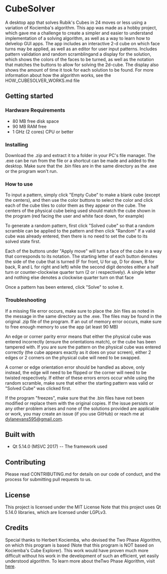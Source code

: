 # CubeSolver
A desktop app that solves Rubik's Cubes in 24 moves or less using a variation of Kociemba's algorithm. This app was made as a hobby project, which gave me a challenge to create a simpler and easier to understand implementation of a solving algorithm, as well as a way to learn how to delvelop GUI apps. 
The app includes an interactive 2-d cube on which face turns may be applied, as well as an editor for user input patterns. Includes pattern validation and random scramblingand a display for the solution, which shows the colors of the faces to be turned, as well as the notation that matches the buttons to allow for solving the 2d-cube. The display also shows the amount of time it took for each solution to be found. For more information about how the algorithm works, see the HOW_CUBESOLVER_WORKS.md file

## Getting started
### Hardware Requirements
* 80 MB free disk space
* 90 MB RAM free
* 1 GHz (2 cores) CPU or better

### Installing
Download the .zip and extract it to a folder in your PC's file manager. The .exe can be run from the file or a shortcut can be made and
added to the desktop. Make sure that the .bin files are in the same directory as the .exe or the program won't run.

### How to use
To input a pattern, simply click "Empty Cube" to make a blank cube (except the centers), and then use the color buttons to select the 
color and click each of the cube tiles to color them as they appear on the cube. The centers of the physical cube being used should
match the cube shown in the program (red facing the user and white face down, for example)

To generate a random pattern, first click "Solved cube" so that a random scramble can be applied to the pattern and then click "Random"
If a valid cube was already entered, then there is no need to set the cube to its solved state first.

Each of the buttons under "Apply move" will turn a face of the cube in a way that corresponds to its notation. The starting letter of 
each button denotes the side of the cube that is turned (F for front, U for up, D for down, B for back, R and L for right and left) 
while the second digit denotes either a half turn or counter-clockwise quarter turn (2 or i respectively). A single letter and nothing 
else denotes a clockwise quarter turn on that face

Once a pattern has been entered, click "Solve" to solve it.

### Troubleshooting
If a missing file error occurs, make sure to place the .bin files as noted in the message in the same directory as the .exe. The files
may be found in the original .zip file of the program.
If an out of memory error occurs, make sure to free enough memory to use the app (at least 90 MB)

An edge or corner parity error means that either the physical cube was entered incorrectly (ensure the orientations match), or the cube 
has been tampered with. If you are sure the pattern on the physical cube was entered correctly (the cube appears exactly as it does on 
your screen), either 2 edges or 2 corners on the physical cube will need to be swapped.

A corner or edge orientation error should be handled as above, only instead, the edge will need to be flipped or the corner will need to
be twisted respectively.
If either of these errors errors occur while using the random scramble, make sure that either the starting pattern was valid or "Solved
Cube" was clicked first. 

If the program "freezes", make sure that the .bin files have not been modified or replace them with the original copies. If the issue
persists or any other problem arises and none of the solutions provided are applicable or work, you may create an issue (if you use
GitHub) or reach me at dylanevans595@gmail.com.

## Built with
* Qt 5.14.0 (MSVC 2017) -- The framework used

## Contributing
Please read CONTRIBUTING.md for details on our code of conduct, and the process for submitting pull requests to us.

## License
This project is licensed under the MIT License
Note that this project uses Qt 5.14.0 libraries, which are licensed under LGPLv3.

## Credits
Special thanks to Herbert Kociemba, who devised the Two Phase Algorithm, on which this program is based (Note that this program
is NOT based on Kociemba's Cube Explorer). This work would have proven much more difficult without his work in the development of such 
an efficient, yet easily understood algorithm. To learn more about theTwo Phase Algorithm, visit [here](http://kociemba.org/cube.htm).
